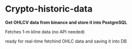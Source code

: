 # Crypto-historic-data
**Get OHLCV data from binance and store it into PostgreSQL** 


Fetches 1-m kline data (no API needed)

ready for real-time fetchind OHLC data and saving it into DB
